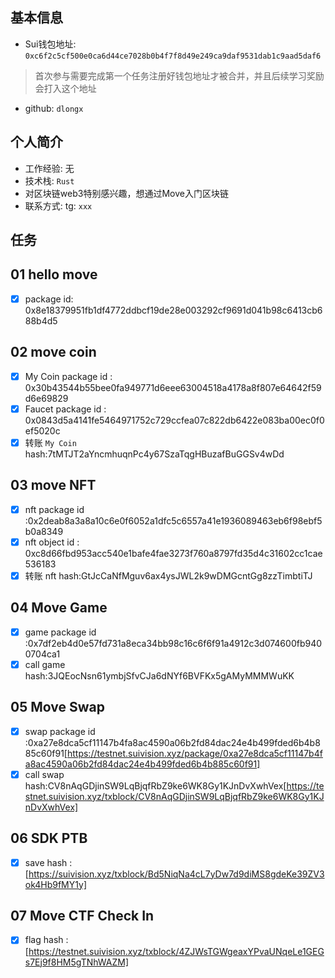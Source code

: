 ## 基本信息
- Sui钱包地址: `0xc6f2c5cf500e0ca6d44ce7028b0b4f7f8d49e249ca9daf9531dab1c9aad5daf6`
> 首次参与需要完成第一个任务注册好钱包地址才被合并，并且后续学习奖励会打入这个地址
- github: `dlongx`

## 个人简介
- 工作经验: 无
- 技术栈: `Rust` 
- 对区块链web3特别感兴趣，想通过Move入门区块链
- 联系方式: tg: `xxx` 

## 任务

##   01 hello move  
- [x] package id: 0x8e18379951fb1df4772ddbcf19de28e003292cf9691d041b98c6413cb688b4d5

##   02 move coin
- [x] My Coin package id : 0x30b43544b55bee0fa949771d6eee63004518a4178a8f807e64642f59d6e69829
- [x] Faucet package id : 0x0843d5a4141fe5464971752c729ccfea07c822db6422e083ba00ec0f0ef5020c
- [x] 转账 `My Coin` hash:7tMTJT2aYncmhuqnPc4y67SzaTqgHBuzafBuGGSv4wDd

##   03 move NFT
- [x] nft package id :0x2deab8a3a8a10c6e0f6052a1dfc5c6557a41e1936089463eb6f98ebf5b0a8349
- [x] nft object id : 0xc8d66fbd953acc540e1bafe4fae3273f760a8797fd35d4c31602cc1cae536183
- [x] 转账 nft  hash:GtJcCaNfMguv6ax4ysJWL2k9wDMGcntGg8zzTimbtiTJ

##   04 Move Game
- [x] game package id :0x7df2eb4d0e57fd731a8eca34bb98c16c6f6f91a4912c3d074600fb9400704ca1
- [x] call game hash:3JQEocNsn61ymbjSfvCJa6dNYf6BVFKx5gAMyMMMWuKK

##   05 Move Swap
- [x] swap package id :0xa27e8dca5cf11147b4fa8ac4590a06b2fd84dac24e4b499fded6b4b885c60f91[https://testnet.suivision.xyz/package/0xa27e8dca5cf11147b4fa8ac4590a06b2fd84dac24e4b499fded6b4b885c60f91]
- [x] call swap hash:CV8nAqGDjinSW9LqBjqfRbZ9ke6WK8Gy1KJnDvXwhVex[https://testnet.suivision.xyz/txblock/CV8nAqGDjinSW9LqBjqfRbZ9ke6WK8Gy1KJnDvXwhVex]

##   06 SDK PTB
- [X] save hash :[https://suivision.xyz/txblock/Bd5NiqNa4cL7yDw7d9diMS8gdeKe39ZV3ok4Hb9fMY1y]

## 07 Move CTF Check In
- [X] flag hash :[https://testnet.suivision.xyz/txblock/4ZJWsTGWgeaxYPvaUNqeLe1GEGs7Ej9f8HM5gTNhWAZM]